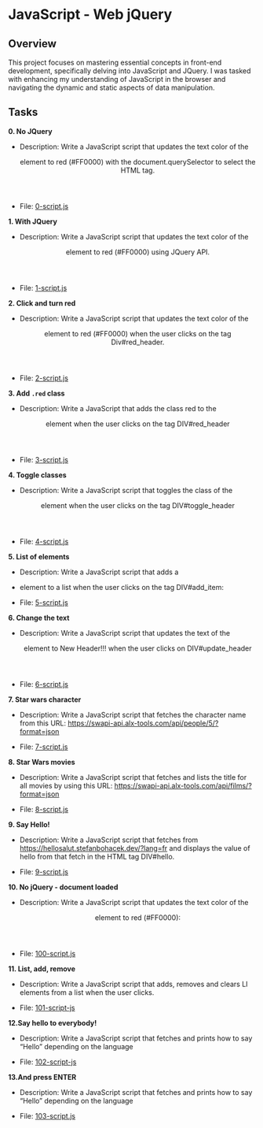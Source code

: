 # JavaScript - Web jQuery

## Overview

This project focuses on mastering essential concepts in front-end development, specifically delving into JavaScript and JQuery. I was tasked with enhancing my understanding of JavaScript in the browser and navigating the dynamic and static aspects of data manipulation.

## Tasks

<b>0. No JQuery</b>

- Description: Write a JavaScript script that updates the text color of the <header> element to red (#FF0000) with the document.querySelector to select the HTML tag.

- File: [0-script.js](./0-script.js)

<b>1. With JQuery</b>

- Description: Write a JavaScript script that updates the text color of the <header> element to red (#FF0000) using JQuery API.

- File: [1-script.js](./1-script.js)

<b>2. Click and turn red</b>

- Description: Write a JavaScript script that updates the text color of the <header> element to red (#FF0000) when the user clicks on the tag Div#red_header.

- File: [2-script.js](./2-script.js)

<b>3. Add `.red` class</b>

- Description: Write a JavaScript that adds the class red to the <header> element when the user clicks on the tag DIV#red_header

- File: [3-script.js](./3-script.js)

<b>4. Toggle classes</b>

- Description: Write a JavaScript script that toggles the class of the <header> element when the user clicks on the tag DIV#toggle_header

- File: [4-script.js](./4-script.js)

<b>5. List of elements</b>

- Description: Write a JavaScript script that adds a <li> element to a list when the user clicks on the tag DIV#add_item:

- File: [5-script.js](./5-script.js)

<b>6. Change the text</b>

- Description: Write a JavaScript script that updates the text of the <header> element to New Header!!! when the user clicks on DIV#update_header

- File: [6-script.js](./6-script.js)

<b>7. Star wars character</b>

- Description: Write a JavaScript script that fetches the character name from this URL: https://swapi-api.alx-tools.com/api/people/5/?format=json

- File: [7-script.js](./7-script.js)

<b>8. Star Wars movies</b>

- Description: Write a JavaScript script that fetches and lists the title for all movies by using this URL: https://swapi-api.alx-tools.com/api/films/?format=json

- File: [8-script.js](./8-script.js)

<b>9. Say Hello!</b>

- Description: Write a JavaScript script that fetches from https://hellosalut.stefanbohacek.dev/?lang=fr and displays the value of hello from that fetch in the HTML tag DIV#hello.

- File: [9-script.js](./9-script.js)

<b>10. No jQuery - document loaded</b>

- Description: Write a JavaScript script that updates the text color of the <header> element to red (#FF0000):

- File: [100-script.js](./100-script.js)

<b>11. List, add, remove</b>

- Description: Write a JavaScript script that adds, removes and clears LI elements from a list when the user clicks.

- File: [101-script-js](./101-script-js)

<b>12.Say hello to everybody!</b>

- Description: Write a JavaScript script that fetches and prints how to say “Hello” depending on the language

- File: [102-script-js](./102-script-js)

<b>13.And press ENTER</b>

- Description: Write a JavaScript script that fetches and prints how to say “Hello” depending on the language

- File: [103-script.js](./103-script.js)
